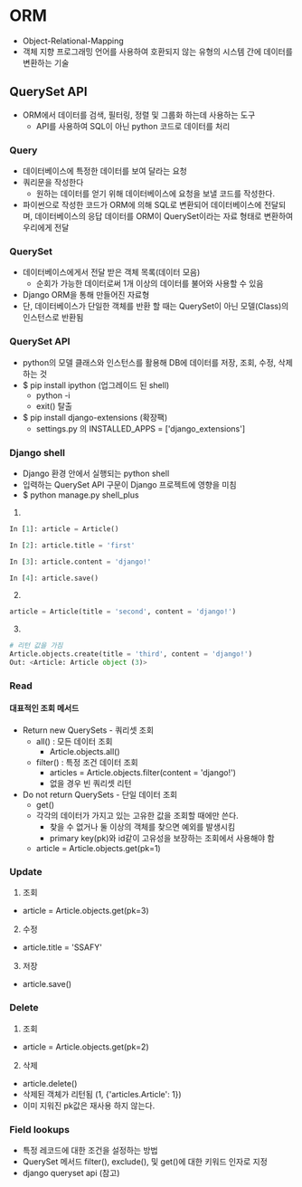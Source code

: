 # ORM
- Object-Relational-Mapping
- 객체 지향 프로그래밍 언어를 사용하여 호환되지 않는 유형의 시스템 간에 데이터를 변환하는 기술

## QuerySet API
- ORM에서 데이터를 검색, 필터링, 정렬 및 그룹화 하는데 사용하는 도구
  - API를 사용하여 SQL이 아닌 python 코드로 데이터를 처리

### Query
- 데이터베이스에 특정한 데이터를 보여 달라는 요청
- 쿼리문을 작성한다
  - 원하는 데이터를 얻기 위해 데이터베이스에 요청을 보낼 코드를 작성한다.
- 파이썬으로 작성한 코드가 ORM에 의해 SQL로 변환되어 데이터베이스에 전달되며, 데이터베이스의 응답 데이터를 ORM이 QuerySet이라는 자료 형태로 변환하여 우리에게 전달

### QuerySet
- 데이터베이스에게서 전달 받은 객체 목록(데이터 모음)
  - 순회가 가능한 데이터로써 1개 이상의 데이터를 불어와 사용할 수 있음
- Django ORM을 통해 만들어진 자료형
- 단, 데이터베이스가 단일한 객체를 반환 할 때는 QuerySet이 아닌 모델(Class)의 인스턴스로 반환됨

### QuerySet API
- python의 모델 클래스와 인스턴스를 활용해 DB에 데이터를 저장, 조회, 수정, 삭제하는 것
-  $ pip install ipython (업그레이드 된 shell)
   -  python -i
   -  exit() 탈출
-  $ pip install django-extensions (확장팩)
   -  settings.py 의 INSTALLED_APPS = ['django_extensions']

### Django shell
- Django 환경 안에서 실행되는 python shell
- 입력하는 QuerySet API 구문이 Django 프로젝트에 영향을 미침
- $ python manage.py shell_plus
1. 
```python
In [1]: article = Article()

In [2]: article.title = 'first'

In [3]: article.content = 'django!'

In [4]: article.save()
```
2. 

```python
article = Article(title = 'second', content = 'django!')
```
3. 
```python
# 리턴 값을 가짐
Article.objects.create(title = 'third', content = 'django!')
Out: <Article: Article object (3)>
```

### Read
#### 대표적인 조회 메서드
- Return new QuerySets - 쿼리셋 조회
  - all() : 모든 데이터 조회
    - Article.objects.all() 
  - filter() : 특정 조건 데이터 조회
    - articles = Article.objects.filter(content = 'django!')
    - 없을 경우 빈 쿼리셋 리턴
- Do not return QuerySets - 단일 데이터 조회
  - get()
  - 각각의 데이터가 가지고 있는 고유한 값을 조회할 때에만 쓴다.
    - 찾을 수 없거나 둘 이상의 객체를 찾으면 예외를 발생시킴
    - primary key(pk)와 id같이 고유성을 보장하는 조회에서 사용해야 함
  - article = Article.objects.get(pk=1)

### Update
1. 조회
  - article = Article.objects.get(pk=3)
2. 수정
  - article.title = 'SSAFY'
3. 저장
  - article.save()

### Delete
1. 조회
  - article = Article.objects.get(pk=2)
2. 삭제
  - article.delete()
  - 삭제된 객체가 리턴됨 (1, {'articles.Article': 1})
  - 이미 지워진 pk값은 재사용 하지 않는다. 

### Field lookups
- 특정 레코드에 대한 조건을 설정하는 방법
- QuerySet 메서드 filter(), exclude(), 및 get()에 대한 키워드 인자로 지정
- django queryset api (참고)